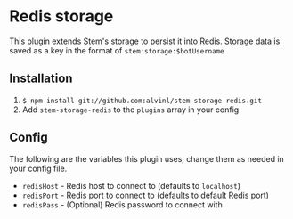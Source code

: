 # Redis storage
This plugin extends Stem's storage to persist it into Redis. Storage data is saved as a key in the format of `stem:storage:$botUsername`

## Installation
1. `$ npm install git://github.com:alvinl/stem-storage-redis.git`
2. Add `stem-storage-redis` to the `plugins` array in your config

## Config
The following are the variables this plugin uses, change them as needed in your config file.

- `redisHost` - Redis host to connect to (defaults to `localhost`)
- `redisPort` - Redis port to connect to (defaults to default Redis port)
- `redisPass` - (Optional) Redis password to connect with
